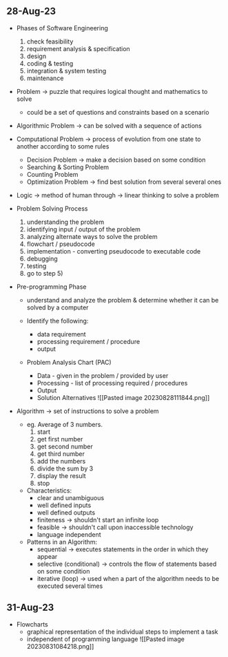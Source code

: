 ## 28-Aug-23
- Phases of Software Engineering
	1) check feasibility
	2) requirement analysis & specification
	3) design
	4) coding & testing
	5) integration & system testing
	6) maintenance

- Problem -> puzzle that requires logical thought and mathematics to solve
	- could be a set of questions and constraints based on a scenario

- Algorithmic Problem -> can be solved with a sequence of actions

- Computational Problem -> process of evolution from one state to another according to some rules
	- Decision Problem -> make a decision based on some condition
	- Searching & Sorting Problem
	- Counting Problem
	- Optimization Problem -> find best solution from several several ones

- Logic -> method of human through -> linear thinking to solve a problem

- Problem Solving Process
	1) understanding the problem
	2) identifying input / output of the problem
	3) analyzing alternate ways to solve the problem
	4) flowchart / pseudocode
	5) implementation - converting pseudocode to executable code
	6) debugging
	7) testing
	8) go to step 5)

- Pre-programming Phase
	- understand and analyze the problem & determine whether it can be solved by a computer
	- Identify the following:
		- data requirement
		- processing requirement / procedure
		- output

	- Problem Analysis Chart (PAC)
		- Data - given in the problem / provided by user
		- Processing - list of processing required / procedures
		- Output
		- Solution Alternatives
		![[Pasted image 20230828111844.png]]

- Algorithm -> set of instructions to solve a problem
	- eg. Average of 3 numbers.
		1) start
		2) get first number
		3) get second number
		4) get third number
		5) add the numbers
		6) divide the sum by 3
		7) display the result
		8) stop
	- Characteristics:
		- clear and unambiguous
		- well defined inputs
		- well defined outputs
		- finiteness -> shouldn't start an infinite loop
		- feasible -> shouldn't call upon inaccessible technology
		- language independent
	- Patterns in an Algorithm:
		- sequential -> executes statements in the order in which they appear
		- selective (conditional) -> controls the flow of statements based on some condition
		- iterative (loop) -> used when a part of the algorithm needs to be executed several times

## 31-Aug-23
- Flowcharts
	- graphical representation of the individual steps to implement a task
	- independent of programming language
	![[Pasted image 20230831084218.png]]